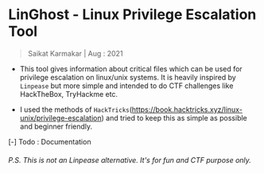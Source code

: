 # LinGhost - Linux Privilege Escalation Tool

> Saikat Karmakar | Aug : 2021


- This tool gives information about critical files which can be used for privilege escalation on linux/unix systems. It is heavily inspired by `Linpease` but more simple and intended to do CTF challenges like HackTheBox, TryHackme etc.

- I used the methods of `HackTricks`(https://book.hacktricks.xyz/linux-unix/privilege-escalation) and tried to keep this as simple as possible and beginner friendly.

[-] Todo : Documentation

###### P.S. This is not an Linpease alternative. It's for fun and CTF purpose only.